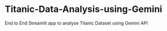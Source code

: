 # Titanic-Data-Analysis-using-Gemini
End to End Streamlit app to analyse Titanic Dataset using Gemini API
